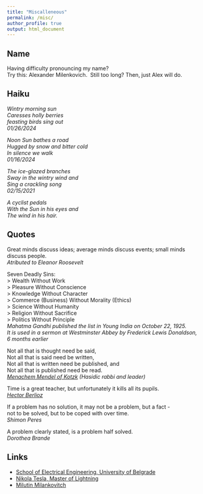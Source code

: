 ```yaml
---
title: "Miscalleneous"
permalink: /misc/
author_profile: true
output: html_document
---
```


## Name

Having difficulty pronouncing my name?    
Try this: Alexander Milenkovich.  Still too long? Then, just Alex will do.

  

## Haiku

_Wintry morning sun_  
_Caresses holly berries_  
_feasting birds sing out_  
_01/26/2024_

_Noon Sun bathes a road_   
_Hugged by snow and bitter cold_   
_In silence we walk_   
_01/16/2024_

_The ice-glazed branches_   
_Sway in the wintry wind and_   
_Sing a crackling song_   
_02/15/2021_

_A cyclist pedals_    
_With the Sun in his eyes and_   
_The wind in his hair._   


## Quotes  

Great minds discuss ideas; average minds discuss events; small minds discuss people.     
_Atributed to Eleanor Roosevelt_


Seven Deadly Sins:   
\> Wealth Without Work   
\> Pleasure Without Conscience   
\> Knowledge Without Character   
\> Commerce (Business) Without Morality (Ethics)   
\> Science Without Humanity   
\> Religion Without Sacrifice   
\> Politics Without Principle    
_Mahatma Gandhi published the list in Young India on October 22, 1925._    
_It is used in a sermon at Westminster Abbey by Frederick Lewis Donaldson, 6 months earlier_ 


Not all that is thought need be said,  
Not all that is said need be written,  
Not all that is written need be published, and  
Not all that is published need be read.  
_[Menachem Mendel of Kotzk](https://en.wikipedia.org/wiki/Menachem_Mendel_of_Kotzk) (Hasidic rabbi and leader)_ 


Time is a great teacher, but unfortunately it kills all its pupils.  
_[Hector Berlioz](https://en.wikipedia.org/wiki/Hector_Berlioz)_  


If a problem has no solution, it may not be a problem, but a fact -      
not to be solved, but to be coped with over time.   
_Shimon Peres_   


A problem clearly stated, is a problem half solved.   
_Dorothea Brande_  

## Links

*   [School of Electrical Engineering, University of Belgrade](http://www.etf.bg.ac.rs/?lang=en)
*   [Nikola Tesla, Master of Lightning](http://www.pbs.org/tesla/)
*   [Milutin Milankovitch](http://earthobservatory.nasa.gov/Features/Milankovitch/)
